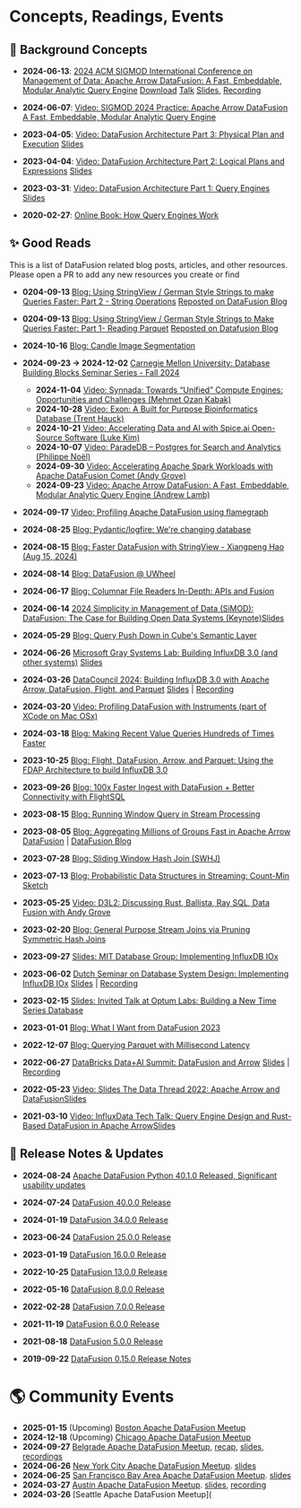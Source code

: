 <!---
  Licensed to the Apache Software Foundation (ASF) under one
  or more contributor license agreements.  See the NOTICE file
  distributed with this work for additional information
  regarding copyright ownership.  The ASF licenses this file
  to you under the Apache License, Version 2.0 (the
  "License"); you may not use this file except in compliance
  with the License.  You may obtain a copy of the License at

    http://www.apache.org/licenses/LICENSE-2.0

  Unless required by applicable law or agreed to in writing,
  software distributed under the License is distributed on an
  "AS IS" BASIS, WITHOUT WARRANTIES OR CONDITIONS OF ANY
  KIND, either express or implied.  See the License for the
  specific language governing permissions and limitations
  under the License.
-->

# Concepts, Readings, Events

## 🧭 Background Concepts

- **2024-06-13**: [2024 ACM SIGMOD International Conference on Management of Data: Apache Arrow DataFusion: A Fast, Embeddable, Modular Analytic Query Engine](https://dl.acm.org/doi/10.1145/3626246.3653368) [Download](http://andrew.nerdnetworks.org/other/SIGMOD-2024-lamb.pdf) [Talk](https://youtu.be/-DpKcPfnNms) [Slides](https://docs.google.com/presentation/d/1gqcxSNLGVwaqN0_yJtCbNm19-w5pqPuktII5_EDA6_k/edit#slide=id.p), [Recording](https://youtu.be/-DpKcPfnNms)

- **2024-06-07**: [Video: SIGMOD 2024 Practice: Apache Arrow DataFusion A Fast, Embeddable, Modular Analytic Query Engine](https://www.youtube.com/watch?v=-DpKcPfnNms&t=5s)

- **2023-04-05**: [Video: DataFusion Architecture Part 3: Physical Plan and Execution](https://youtu.be/2jkWU3_w6z0) [Slides](https://docs.google.com/presentation/d/1cA2WQJ2qg6tx6y4Wf8FH2WVSm9JQ5UgmBWATHdik0hg)

- **2023-04-04**: [Video: DataFusion Architecture Part 2: Logical Plans and Expressions](https://youtu.be/EzZTLiSJnhY) [Slides](https://docs.google.com/presentation/d/1ypylM3-w60kVDW7Q6S99AHzvlBgciTdjsAfqNP85K30)
  
- **2023-03-31**: [Video: DataFusion Architecture Part 1: Query Engines](https://youtu.be/NVKujPxwSBA) [Slides](https://docs.google.com/presentation/d/1D3GDVas-8y0sA4c8EOgdCvEjVND4s2E7I6zfs67Y4j8)

- **2020-02-27**: [Online Book: How Query Engines Work](https://andygrove.io/2020/02/how-query-engines-work/)

## ✨ Good Reads

This is a list of DataFusion related blog posts, articles, and other resources. Please open a PR to add any new resources you create or find

- **0204-09-13** [Blog: Using StringView / German Style Strings to make Queries Faster: Part 2 - String Operations](https://www.influxdata.com/blog/faster-queries-with-stringview-part-two-influxdb/) [Reposted on DataFusion Blog](https://datafusion.apache.org/blog/2024/09/13/string-view-german-style-strings-part-2/)

- **0204-09-13** [Blog: Using StringView / German Style Strings to Make Queries Faster: Part 1- Reading Parquet](https://www.influxdata.com/blog/faster-queries-with-stringview-part-one-influxdb/) [Reposted on Datafusion Blog](https://datafusion.apache.org/blog/2024/09/13/string-view-german-style-strings-part-1/)

- **2024-10-16** [Blog: Candle Image Segmentation](https://www.letsql.com/posts/candle-image-segmentation/)

- **2024-09-23 → 2024-12-02** [Carnegie Mellon University: Database Building Blocks Seminar Series - Fall 2024](https://db.cs.cmu.edu/seminar2024/)

  - **2024-11-04** [Video: Synnada: Towards “Unified” Compute Engines: Opportunities and Challenges (Mehmet Ozan Kabak)](https://www.youtube.com/watch?v=z38WY9uZtt4)
  - **2024-10-28** [Video: Exon: A Built for Purpose Bioinformatics Database (Trent Hauck)](https://www.youtube.com/watch?v=fltZMO8EGl0&list=PLSE8ODhjZXjZc2AdXq_Lc1JS62R48UX2L&index=6)
  - **2024-10-21** [Video: Accelerating Data and AI with Spice.ai Open-Source Software (Luke Kim)](https://www.youtube.com/watch?v=tyM-ec1lKfU&list=PLSE8ODhjZXjZc2AdXq_Lc1JS62R48UX2L&index=5)
  - **2024-10-07** [Video: ParadeDB – Postgres for Search and Analytics (Philippe Noël)](https://www.youtube.com/watch?v=Vxb8TELNM98&list=PLSE8ODhjZXjZc2AdXq_Lc1JS62R48UX2L&index=4)
  - **2024-09-30** [Video: Accelerating Apache Spark Workloads with Apache DataFusion Comet (Andy Grove)](https://www.youtube.com/watch?v=o59s0d3HE1k&list=PLSE8ODhjZXjZc2AdXq_Lc1JS62R48UX2L&index=3)
  - **2024-09-23** [Video: Apache Arrow DataFusion: A Fast, Embeddable, Modular Analytic Query Engine (Andrew Lamb)](https://www.youtube.com/watch?v=iJhRbDFJjbg&list=PLSE8ODhjZXjZc2AdXq_Lc1JS62R48UX2L&index=2)

- **2024-09-17** [Video: Profiling Apache DataFusion using flamegraph](https://www.youtube.com/watch?v=2z11xtYw_xs)

- **2024-08-25** [Blog: Pydantic/logfire: We're changing database](https://github.com/pydantic/logfire/issues/408)

- **2024-08-15** [Blog: Faster DataFusion with StringView - Xiangpeng Hao (Aug 15, 2024)](https://www.youtube.com/watch?v=RVLshX6fbds)

- **2024-08-14** [Blog: DataFusion @ UWheel](https://uwheel.rs/post/datafusion_uwheel/)

- **2024-06-17** [Blog: Columnar File Readers In-Depth: APIs and Fusion](https://blog.lancedb.com/columnar-file-readers-in-depth-apis-and-fusion/)

- **2024-06-14** [2024 Simplicity in Management of Data (SiMOD): DataFusion: The Case for Building Open Data Systems (Keynote)](https://sfu-dis.github.io/simod/)[Slides](https://docs.google.com/presentation/d/1K3EdknzkqU2LhWi_eNKXdcvNk0OEvk9AqTLqhZkPxuI/edit)

- **2024-05-29** [Blog: Query Push Down in Cube's Semantic Layer](https://cube.dev/blog/query-push-down-in-cubes-semantic-layer)

- **2024-06-26** [Microsoft Gray Systems Lab: Building InfluxDB 3.0 (and other systems)](https://www.microsoft.com/en-us/research/group/gray-systems-lab) [Slides](https://docs.google.com/presentation/d/1a4wHZij_69drdmD32TPombQ9zSaE6l26LZ87DAz2New/edit#slide=id.p)

- **2024-03-26** [DataCouncil 2024: Building InfluxDB 3.0 with Apache Arrow, DataFusion, Flight, and Parquet](https://www.datacouncil.ai/talks24/building-influxdb-30-with-apache-arrow-datafusion-flight-and-parquet?hsLang=en) [Slides](https://docs.google.com/presentation/d/12kdYHLyH79B5__9xs3de_hZyG9geW4jC3vUpiy39VA0) | [Recording](https://www.youtube.com/watch?v=I-Z7kFGsYRI)

- **2024-03-20** [Video: Profiling DataFusion with Instruments (part of XCode on Mac OSx)](https://www.youtube.com/watch?v=P3dXH61Kr5U)

- **2024-03-18** [Blog: Making Recent Value Queries Hundreds of Times Faster](https://www.influxdata.com/blog/making-recent-value-queries-hundreds-times-faster/)

- **2023-10-25** [Blog: Flight, DataFusion, Arrow, and Parquet: Using the FDAP Architecture to build InfluxDB 3.0](https://www.influxdata.com/blog/flight-datafusion-arrow-parquet-fdap-architecture-influxdb/)

- **2023-09-26** [Blog: 100x Faster Ingest with DataFusion + Better Connectivity with FlightSQL](https://www.kamu.dev/blog/2023-09-datafusion-flightsql/)

- **2023-08-15** [Blog: Running Window Query in Stream Processing](https://www.synnada.ai/blog/running-window-query-in-stream-processing)

- **2023-08-05** [Blog: Aggregating Millions of Groups Fast in Apache Arrow DataFusion](https://www.influxdata.com/blog/aggregating-millions-groups-fast-apache-arrow-datafusion/) | [DataFusion Blog](https://arrow.apache.org/blog/2023/08/05/datafusion_fast_grouping/)

- **2023-07-28** [Blog: Sliding Window Hash Join (SWHJ)](https://www.synnada.ai/blog/sliding-window-hash-join-swhj)

- **2023-07-13** [Blog: Probabilistic Data Structures in Streaming: Count-Min Sketch](https://www.synnada.ai/blog/probabilistic-data-structures-in-streaming-count-min-sketch)

- **2023-05-25** [Video: D3L2: Discussing Rust, Ballista, Ray SQL, Data Fusion with Andy Grove](https://www.youtube.com/watch?v=NEL6DluUxgw)

- **2023-02-20** [Blog: General Purpose Stream Joins via Pruning Symmetric Hash Joins](https://www.synnada.ai/blog/general-purpose-stream-joins-via-pruning-symmetric-hash-joins)

- **2023-09-27** [Slides: MIT Database Group: Implementing InfluxDB IOx](https://docs.google.com/presentation/d/1_JXxapY2jksCOm5hePK8FIjO3buDzsrBBy0jUEpJR4A)

- **2023-06-02** [Dutch Seminar on Database System Design: Implementing InfluxDB IOx](https://dsdsd.da.cwi.nl/past_talks/post_talks/Andrew-Lamb/) [Slides](https://docs.google.com/presentation/d/1XTsO2zsHkgBCF6C0YVwk0BnhZzLBrm39oeapOBb-s9A) | [Recording](https://youtu.be/Y5K2Ik2oo-8)

- **2023-02-15** [Slides: Invited Talk at Optum Labs: Building a New Time Series Database](https://docs.google.com/presentation/d/1SzqgTtSKVqpuFUDdOHhRNC3mLmJ7oyVp0OyrYwHvgPA)

- **2023-01-01** [Blog: What I Want from DataFusion 2023](https://andygrove.io/2023/01/what-i-want-from-datafusion-2023/)

- **2022-12-07** [Blog: Querying Parquet with Millisecond Latency](https://www.influxdata.com/blog/querying-parquet-millisecond-latency/)

- **2022-06-27** [DataBricks Data+AI Summit: DataFusion and Arrow](https://www.databricks.com/dataaisummit/session/datafusion-and-arrow-supercharge-your-data-analytical-tool-rusty-query-engine) [Slides](https://docs.google.com/presentation/d/1wLORMn23RD_sQ84W2w51s-Xysly5S8F5mGXzaeJ4QWY) | [Recording](https://www.databricks.com/dataaisummit/session/datafusion-and-arrow-supercharge-your-data-analytical-tool-rusty-query-engine)

- **2022-05-23** [Video: Slides The Data Thread 2022: Apache Arrow and DataFusion](https://www.youtube.com/watch?v=rb61lVH2vYc)[Slides](https://docs.google.com/presentation/d/1Tkjfup5z_nsrBWIO7dXscEzC5toTQCXj0IsZeO3endc)

- **2021-03-10** [Video: InfluxData Tech Talk: Query Engine Design and Rust-Based DataFusion in Apache Arrow](https://www.youtube.com/watch?v=K6eCAVEk4kU)[Slides](https://www.slideshare.net/influxdata/influxdb-iox-tech-talks-query-engine-design-and-the-rustbased-datafusion-in-apache-arrow-244161934)

## 📅 Release Notes & Updates

- **2024-08-24** [Apache DataFusion Python 40.1.0 Released, Significant usability updates](https://datafusion.apache.org/blog/2024/08/20/python-datafusion-40.0.0/)

- **2024-07-24** [DataFusion 40.0.0 Release](https://datafusion.apache.org/blog/2024/07/24/datafusion-40.0.0/)

- **2024-01-19** [DataFusion 34.0.0 Release](https://datafusion.apache.org/blog/2024/01/19/datafusion-34.0.0/)

- **2023-06-24** [DataFusion 25.0.0 Release](https://arrow.apache.org/blog/2023/06/24/datafusion-25.0.0/)

- **2023-01-19** [DataFusion 16.0.0 Release](https://arrow.apache.org/blog/2023/01/19/datafusion-16.0.0/)

- **2022-10-25** [DataFusion 13.0.0 Release](https://arrow.apache.org/blog/2022/10/25/datafusion-13.0.0/)

- **2022-05-16** [DataFusion 8.0.0 Release](https://arrow.apache.org/blog/2022/05/16/datafusion-8.0.0/)

- **2022-02-28** [DataFusion 7.0.0 Release](https://arrow.apache.org/blog/2022/02/28/datafusion-7.0.0/)

- **2021-11-19** [DataFusion 6.0.0 Release](https://arrow.apache.org/blog/2021/11/19/datafusion-6.0.0/)

- **2021-08-18** [DataFusion 5.0.0 Release](https://arrow.apache.org/blog/2021/08/18/datafusion-5.0.0/)

- **2019-09-22** [DataFusion 0.15.0 Release Notes](https://andygrove.io/2019/09/datafusion-0.15.0-release-notes/)

# 🌎 Community Events

- **2025-01-15** (Upcoming) [Boston Apache DataFusion Meetup](https://github.com/apache/datafusion/discussions/13165)
- **2024-12-18** (Upcoming) [Chicago Apache DataFusion Meetup](https://lu.ma/eq5myc5i)
- **2024-09-27** [Belgrade Apache DataFusion Meetup](https://lu.ma/tmwuz4lg), [recap](https://github.com/apache/datafusion/discussions/11431#discussioncomment-10832070), [slides](https://github.com/apache/datafusion/discussions/11431#discussioncomment-10826169), [recordings](https://www.youtube.com/watch?v=4huEsFFv6bQ&list=PLrhIfEjaw9ilQEczOQlHyMznabtVRptyX)
- **2024-06-26** [New York City Apache DataFusion Meetup](https://lu.ma/2iwba0xm). [slides](https://docs.google.com/presentation/d/1dOLPAFPEMLhLv4NN6O9QSDIyyeiIySqAjky5cVgdWAE/edit#slide=id.g26bebde4fcc_3_7)
- **2024-06-25** [San Francisco Bay Area Apache DataFusion Meetup](https://lu.ma/6bphole2). [slides](https://docs.google.com/presentation/d/1Oz2yGllrWBkNGyiRMLr8qXTt4vmvtJWuI_weGThaZak/edit#slide=id.g26bebde4fcc_3_7)
- **2024-03-27** [Austin Apache DataFusion Meetup](https://github.com/apache/datafusion/discussions/8522). [slides](https://docs.google.com/presentation/d/1S51TK8waxHEJaxi_-uiSMrgQZ09m_hfaasPk5X5ExEY), [recording](https://www.youtube.com/watch?v=q1N3pH3tFw8)
- **2024-03-26** [Seattle Apache DataFusion Meetup](
